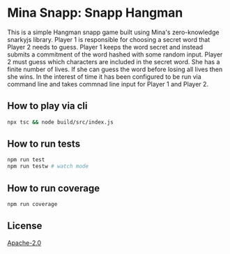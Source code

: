 # Mina Snapp: Snapp Hangman

This is a simple Hangman snapp game built using Mina's zero-knowledge snarkyjs library. Player 1 is
responsible for choosing a secret word that Player 2 needs to guess. Player 1 keeps the
word secret and instead submits a commitment of the word hashed with some random input.
Player 2 must guess which characters are included in the secret word. She has a finite number
of lives. If she can guess the word before losing all lives then she wins. In the interest of
time it has been configured to be run via command line and takes commnad line input for Player
1 and Player 2.

## How to play via cli

```sh
npx tsc && node build/src/index.js
```

## How to run tests

```sh
npm run test
npm run testw # watch mode
```

## How to run coverage

```sh
npm run coverage
```

## License

[Apache-2.0](LICENSE)
